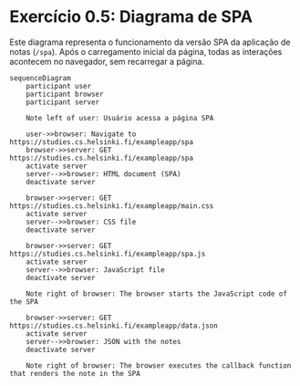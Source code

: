 # Exercício 0.5: Diagrama de SPA

Este diagrama representa o funcionamento da versão SPA da aplicação de notas (`/spa`). Após o carregamento inicial da página, todas as interações acontecem no navegador, sem recarregar a página.

```mermaid
sequenceDiagram
    participant user
    participant browser
    participant server

    Note left of user: Usuário acessa a página SPA

    user->>browser: Navigate to https://studies.cs.helsinki.fi/exampleapp/spa
    browser->>server: GET https://studies.cs.helsinki.fi/exampleapp/spa
    activate server
    server-->>browser: HTML document (SPA)
    deactivate server

    browser->>server: GET https://studies.cs.helsinki.fi/exampleapp/main.css
    activate server
    server-->>browser: CSS file
    deactivate server

    browser->>server: GET https://studies.cs.helsinki.fi/exampleapp/spa.js
    activate server
    server-->>browser: JavaScript file
    deactivate server

    Note right of browser: The browser starts the JavaScript code of the SPA

    browser->>server: GET https://studies.cs.helsinki.fi/exampleapp/data.json
    activate server
    server-->>browser: JSON with the notes
    deactivate server

    Note right of browser: The browser executes the callback function that renders the note in the SPA

```